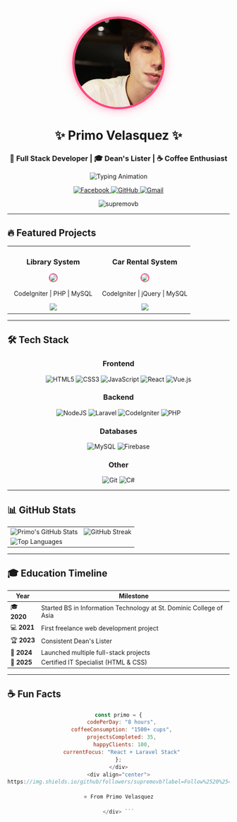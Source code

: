 <div align="center">
  <img src="https://github.com/supremovb/supremovb/blob/main/assets/images/primo-velasquez.jpg?raw=true" width="200" height="200" style="border-radius:50%; border: 5px solid #ff477e; box-shadow: 0 0 20px rgba(255,71,126,0.5);"/>
  
  <h1 align="center">✨ Primo Velasquez ✨</h1>
  <h3 align="center">🚀 Full Stack Developer | 🎓 Dean's Lister | ☕ Coffee Enthusiast</h3>
  
  <!-- Animated Typing Text -->
  <p align="center">
    <img src="https://readme-typing-svg.demolab.com?font=Fira+Code&weight=600&size=22&duration=3000&pause=1000&color=FF477E&center=true&vCenter=true&width=500&lines=I+build+exceptional+digital+experiences;3%2B+years+development+experience;Open+to+collaborations+%26+freelance" alt="Typing Animation" />
  </p>

  <!-- Glowing Social Badges -->
  <p align="center">
    <a href="https://www.facebook.com/supremovb" target="_blank">
      <img src="https://img.shields.io/badge/Facebook-1877F2?style=for-the-badge&logo=facebook&logoColor=white&color=FF477E" alt="Facebook"/>
    </a>
    <a href="https://github.com/supremovb" target="_blank">
      <img src="https://img.shields.io/badge/GitHub-100000?style=for-the-badge&logo=github&logoColor=white&color=FF477E" alt="GitHub"/>
    </a>
    <a href="mailto:primokenjivelasquez@gmail.com">
      <img src="https://img.shields.io/badge/Gmail-D14836?style=for-the-badge&logo=gmail&logoColor=white&color=FF477E" alt="Gmail"/>
    </a>
  </p>
  
  <!-- Visitor Counter -->
  <p align="center">
    <img src="https://komarev.com/ghpvc/?username=supremovb&label=Profile%20Views&color=ff477e&style=flat" alt="supremovb" /> 
  </p>
</div>

---

## 🔥 Featured Projects

<!-- Projects Grid with GIFs -->
<div align="center">
  <table>
    <tr>
      <td width="50%">
        <h3 align="center">Library System</h3>
        <div align="center">
          <a href="https://www.youtube.com/watch?v=xNRYMM22yJw" target="_blank">
            <img src="https://github.com/supremovb/supremovb/blob/main/assets/gifs/library-system.gif?raw=true" width="400" style="border-radius:10px; border: 2px solid #ff477e;"/>
          </a>
          <p>CodeIgniter | PHP | MySQL</p>
          <a href="https://github.com/supremovb/LIBRARY_SYSTEM" target="_blank">
            <img src="https://img.shields.io/badge/-SOURCE%20CODE-ff477e?style=for-the-badge&logo=github&logoColor=white"/>
          </a>
        </div>
      </td>
      <td width="50%">
        <h3 align="center">Car Rental System</h3>
        <div align="center">
          <a href="https://www.youtube.com/watch?v=4gdlYZRUtQg" target="_blank">
            <img src="https://github.com/supremovb/supremovb/blob/main/assets/gifs/car-rental.gif?raw=true" width="400" style="border-radius:10px; border: 2px solid #ff477e;"/>
          </a>
          <p>CodeIgniter | jQuery | MySQL</p>
          <a href="https://github.com/supremovb/CAR-RENTAL-SYSTEM" target="_blank">
            <img src="https://img.shields.io/badge/-SOURCE%20CODE-ff477e?style=for-the-badge&logo=github&logoColor=white"/>
          </a>
        </div>
      </td>
    </tr>
  </table>
</div>

---

## 🛠 Tech Stack

<!-- Animated Tech Stack -->
<div align="center">
  
  ### Frontend
  ![HTML5](https://img.shields.io/badge/html5-%23E34F26.svg?style=for-the-badge&logo=html5&logoColor=white)
  ![CSS3](https://img.shields.io/badge/css3-%231572B6.svg?style=for-the-badge&logo=css3&logoColor=white)
  ![JavaScript](https://img.shields.io/badge/javascript-%23323330.svg?style=for-the-badge&logo=javascript&logoColor=%23F7DF1E)
  ![React](https://img.shields.io/badge/react-%2320232a.svg?style=for-the-badge&logo=react&logoColor=%2361DAFB)
  ![Vue.js](https://img.shields.io/badge/vuejs-%2335495e.svg?style=for-the-badge&logo=vuedotjs&logoColor=%234FC08D)
  
  ### Backend
  ![NodeJS](https://img.shields.io/badge/node.js-6DA55F?style=for-the-badge&logo=node.js&logoColor=white)
  ![Laravel](https://img.shields.io/badge/laravel-%23FF2D20.svg?style=for-the-badge&logo=laravel&logoColor=white)
  ![CodeIgniter](https://img.shields.io/badge/CodeIgniter-%23EF4223.svg?style=for-the-badge&logo=codeIgniter&logoColor=white)
  ![PHP](https://img.shields.io/badge/php-%23777BB4.svg?style=for-the-badge&logo=php&logoColor=white)
  
  ### Databases
  ![MySQL](https://img.shields.io/badge/mysql-%2300f.svg?style=for-the-badge&logo=mysql&logoColor=white)
  ![Firebase](https://img.shields.io/badge/Firebase-039BE5?style=for-the-badge&logo=Firebase&logoColor=white)
  
  ### Other
  ![Git](https://img.shields.io/badge/git-%23F05033.svg?style=for-the-badge&logo=git&logoColor=white)
  ![C#](https://img.shields.io/badge/c%23-%23239120.svg?style=for-the-badge&logo=c-sharp&logoColor=white)
</div>

---

## 📊 GitHub Stats

<!-- Dynamic GitHub Stats -->
<div align="center">
  <table>
    <tr>
      <td>
        <img src="https://github-readme-stats.vercel.app/api?username=supremovb&show_icons=true&theme=radical&bg_color=0d1117&hide_border=true&title_color=ff477e&icon_color=ff477e" alt="Primo's GitHub Stats"/>
      </td>
      <td>
        <img src="https://github-readme-streak-stats.herokuapp.com/?user=supremovb&theme=radical&background=0d1117&hide_border=true&stroke=ff477e&ring=ff477e&fire=ff477e&currStreakNum=ffffff&currStreakLabel=ff477e" alt="GitHub Streak"/>
      </td>
    </tr>
    <tr>
      <td colspan="2">
        <img src="https://github-readme-stats.vercel.app/api/top-langs/?username=supremovb&layout=compact&theme=radical&bg_color=0d1117&hide_border=true&title_color=ff477e" alt="Top Languages"/>
      </td>
    </tr>
  </table>
</div>

---

## 🎓 Education Timeline

<!-- Animated Timeline -->
<div align="center">
  
| Year | Milestone |
|------|-----------|
| 🎓 **2020** | Started BS in Information Technology at St. Dominic College of Asia |
| 💻 **2021** | First freelance web development project |
| 🏆 **2023** | Consistent Dean's Lister |
| 🚀 **2024** | Launched multiple full-stack projects |
| 📜 **2025** | Certified IT Specialist (HTML & CSS) |

</div>

---

## ☕ Fun Facts

<!-- Counter Animation -->
<div align="center">
  
```javascript
const primo = {
  codePerDay: "8 hours",
  coffeeConsumption: "1500+ cups",
  projectsCompleted: 35,
  happyClients: 100,
  currentFocus: "React + Laravel Stack"
};
</div>
<div align="center">
https://img.shields.io/github/followers/supremovb?label=Follow%2520%2540supremovb&style=social

⭐️ From Primo Velasquez

</div> ```
